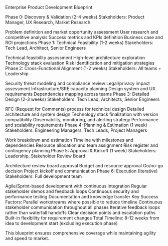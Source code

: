 Enterprise Product Development Blueprint

Phase 0: Discovery & Validation (2-4 weeks)
Stakeholders: Product Manager, UX Research, Market Research

Problem definition and market opportunity assessment
User research and competitive analysis
Success metrics and KPIs definition
Business case and ROI projections
Phase 1: Technical Feasibility (1-2 weeks)
Stakeholders: Tech Lead, Architect, Senior Engineers

Technical feasibility assessment
High-level architecture exploration
Technology stack evaluation
Risk identification and mitigation strategies
Phase 2: Cross-Functional Alignment (1-2 weeks)
Stakeholders: All teams + Leadership

Security threat modeling and compliance review
Legal/privacy impact assessment
Infrastructure/SRE capacity planning
Design system and UX requirements
Dependencies mapping across teams
Phase 3: Detailed Design (2-3 weeks)
Stakeholders: Tech Lead, Architects, Senior Engineers

RFC (Request for Comments) process for technical design
Detailed architecture and system design
Technology stack finalization with version compatibility
Observability, monitoring, and alerting strategy
Performance and scalability requirements
Phase 4: Planning & Estimation (1 week)
Stakeholders: Engineering Managers, Tech Leads, Project Managers

Work breakdown and estimation
Timeline with milestones and dependencies
Resource allocation and team assignment
Risk register and contingency planning
Phase 5: Approval & Kickoff (1 week)
Stakeholders: Leadership, Stakeholder Review Board

Architecture review board approval
Budget and resource approval
Go/no-go decision
Project kickoff and communication
Phase 6: Execution (Iterative)
Stakeholders: Full development team

Agile/Sprint-based development with continuous integration
Regular stakeholder demos and feedback loops
Continuous security and performance testing
Documentation and knowledge transfer
Key Success Factors:
Parallel workstreams where possible to reduce timeline
Continuous stakeholder communication throughout all phases
Iterative feedback loops rather than waterfall handoffs
Clear decision points and escalation paths
Built-in flexibility for requirement changes
Total Timeline: 8-12 weeks from idea to development start (excluding execution phase)

This blueprint ensures comprehensive coverage while maintaining agility and speed to market.
